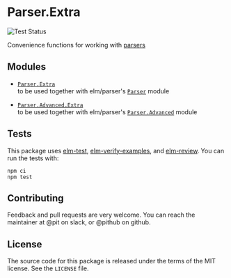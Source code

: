 # Parser.Extra

![Test Status](https://github.com/pithub/elm-parser-extra/actions/workflows/tests.yml/badge.svg)

Convenience functions for working with [parsers](https://package.elm-lang.org/packages/elm/parser/latest)

## Modules

- [`Parser.Extra`](https://package.elm-lang.org/packages/pithub/elm-parser-extra/1.0.0/Parser-Extra)  
    to be used together with elm/parser's
    [`Parser`](https://package.elm-lang.org/packages/elm/parser/latest/Parser) module

- [`Parser.Advanced.Extra`](https://package.elm-lang.org/packages/pithub/elm-parser-extra/1.0.0/Parser-Advanced-Extra)  
    to be used together with elm/parser's
    [`Parser.Advanced`](https://package.elm-lang.org/packages/elm/parser/latest/Parser-Advanced) module


## Tests

This package uses [elm-test](https://github.com/elm-explorations/test),
[elm-verify-examples](https://github.com/stoeffel/elm-verify-examples), and
[elm-review](https://github.com/jfmengels/elm-review).
You can run the tests with:

`npm ci`  
`npm test`

## Contributing

Feedback and pull requests are very welcome.
You can reach the maintainer at @pit on slack, or @pithub on github.

## License

The source code for this package is released under the terms of the MIT license.
See the `LICENSE` file.
